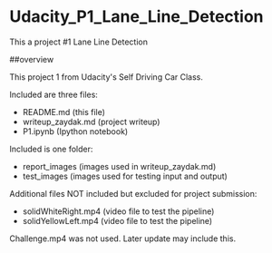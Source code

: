 # Udacity_P1_Lane_Line_Detection
This a project #1 Lane Line Detection

##overview

This project 1 from Udacity's Self Driving Car Class.

Included are three files:

* README.md (this file)
* writeup_zaydak.md (project writeup)
* P1.ipynb (Ipython notebook)

Included is one folder:
* report_images (images used in writeup_zaydak.md)
* test_images (images used for testing input and output)

Additional files NOT included but excluded for project submission:
* solidWhiteRight.mp4 (video file to test the pipeline)
* solidYellowLeft.mp4 (video file to test the pipeline)

Challenge.mp4 was not used.  Later update may include this.

